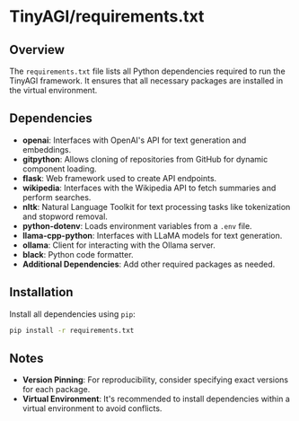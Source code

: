 
# TinyAGI/requirements.txt

## Overview

The `requirements.txt` file lists all Python dependencies required to run the TinyAGI framework. It ensures that all necessary packages are installed in the virtual environment.

## Dependencies

- **openai**: Interfaces with OpenAI's API for text generation and embeddings.
- **gitpython**: Allows cloning of repositories from GitHub for dynamic component loading.
- **flask**: Web framework used to create API endpoints.
- **wikipedia**: Interfaces with the Wikipedia API to fetch summaries and perform searches.
- **nltk**: Natural Language Toolkit for text processing tasks like tokenization and stopword removal.
- **python-dotenv**: Loads environment variables from a `.env` file.
- **llama-cpp-python**: Interfaces with LLaMA models for text generation.
- **ollama**: Client for interacting with the Ollama server.
- **black**: Python code formatter.
- **Additional Dependencies**: Add other required packages as needed.

## Installation

Install all dependencies using `pip`:

```bash
pip install -r requirements.txt
```

## Notes

- **Version Pinning**: For reproducibility, consider specifying exact versions for each package.
- **Virtual Environment**: It's recommended to install dependencies within a virtual environment to avoid conflicts.

